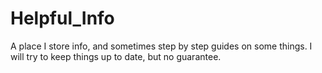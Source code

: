 # Helpful_Info
A place I store info, and sometimes step by step guides on some things. I will try to keep things up to date, but no guarantee.
